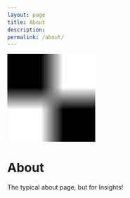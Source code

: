 ```yaml
---
layout: page
title: About
description: 
permalink: /about/
---
```


<img class="img-rounded" src="/assets/img/pixels.png" alt="Thiago Rossener" width="200">

# About

The typical about page, but for Insights!
